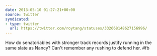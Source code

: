 ```yaml
---
date: 2013-05-10 01:27:21+00:00
source: twitter
syndicated:
- type: twitter
  url: https://twitter.com/roytang/statuses/332668148627156996/
---
```


How do senatoriables with stronger track records justify running in the same slate as Nancy? Can't remember any rushing to defend her. #fb